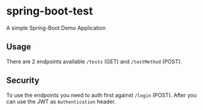 # spring-boot-test

A simple Spring-Boot Demo Application

## Usage

There are 2 endpoints available `/tests` (GET) and `/testMethod` (POST).

## Security

To use the endpoints you need to auth first against `/login` (POST).
After you can use the JWT as `Authentication` header.